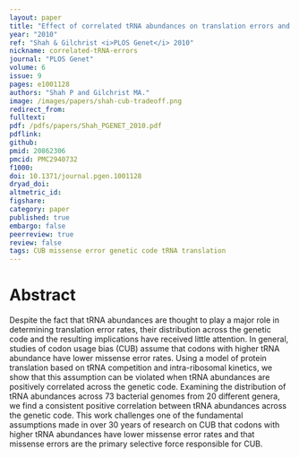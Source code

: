 ```yaml
---
layout: paper
title: "Effect of correlated tRNA abundances on translation errors and evolution of codon usage bias."
year: "2010"
ref: "Shah & Gilchrist <i>PLOS Genet</i> 2010"
nickname: correlated-tRNA-errors
journal: "PLOS Genet"
volume: 6
issue: 9
pages: e1001128
authors: "Shah P and Gilchrist MA."
image: /images/papers/shah-cub-tradeoff.png
redirect_from: 
fulltext: 
pdf: /pdfs/papers/Shah_PGENET_2010.pdf
pdflink: 
github: 
pmid: 20862306
pmcid: PMC2940732
f1000: 
doi: 10.1371/journal.pgen.1001128
dryad_doi: 
altmetric_id: 
figshare: 
category: paper
published: true
embargo: false
peerreview: true
review: false
tags: CUB missense error genetic code tRNA translation
---
```

# Abstract 

Despite the fact that tRNA abundances are thought to play a major role in determining translation error rates, their distribution across the genetic code and the resulting implications have received little attention. In general, studies of codon usage bias (CUB) assume that codons with higher tRNA abundance have lower missense error rates. Using a model of protein translation based on tRNA competition and intra-ribosomal kinetics, we show that this assumption can be violated when tRNA abundances are positively correlated across the genetic code. Examining the distribution of tRNA abundances across 73 bacterial genomes from 20 different genera, we find a consistent positive correlation between tRNA abundances across the genetic code. This work challenges one of the fundamental assumptions made in over 30 years of research on CUB that codons with higher tRNA abundances have lower missense error rates and that missense errors are the primary selective force responsible for CUB.